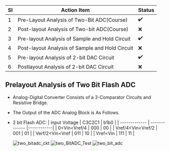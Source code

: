 
|SI|Action Item|Status|
|--|-----------|------|
|1 |Pre-Layout Analysis of Two-Bit ADC(Course)|:heavy_check_mark:|
|2 |Post-layout Analysis of Two-bit ADC(Course)|:x:|
|3 |Pre-layout Analysis of Sample and Hold Circuit|:heavy_check_mark:|
|4 |Post-layout Analysis of Sample and Hold Circuit|:x:|
|5 |Pre-layout Analysis of 2-bit DAC Circuit|:heavy_check_mark:|
|6 |Postlayout Analysis of 2-bit DAC Circuit|:x:|

## Prelayout Analysis of Two Bit Flash ADC
- Analog-Digital Converter Consists of a 3-Comparator Circuits and Resistive Bridge.<br/>
- The Output of the ADC Analog Block is As Follows.<br/>
 - 2 bit Flash ADC:
    | input Voltage      |    C3C2C1     |   b1b0     |
    | -------------      | ------------- |------------|
    | 0<Vin<Vref/4       |     000       |    00      |
    | Vref/4<Vin<Vref/2  |     001       |    01      |
    | Verf/2<Vin<Vref    |     011       |    10      |
    | Vref<Vin           |     111       |    11      |
    
    
    ![two_bitadc_ckt](https://user-images.githubusercontent.com/53760504/229358700-3198e0ef-5d59-41c2-acb1-73f0764a5eb6.png)
    ![two_BitADC_Test](https://user-images.githubusercontent.com/53760504/229358734-3b453689-37cd-4179-a4b2-620ad2267d56.png)
    ![two_bit_adc](https://user-images.githubusercontent.com/53760504/229358683-760cd329-411a-45eb-b26d-65200c52d400.png)
